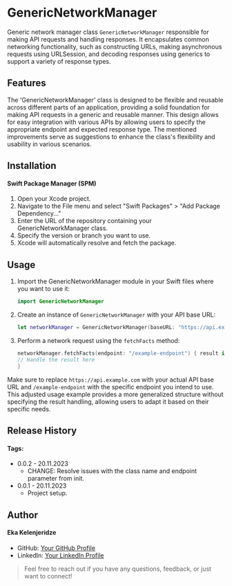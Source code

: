 # GenericNetworkManager

Generic network manager class `GenericNetworkManager` responsible for making API requests and handling responses. It encapsulates common networking functionality, such as constructing URLs, making asynchronous requests using URLSession, and decoding responses using generics to support a variety of response types.


## Features

The 'GenericNetworkManager' class is designed to be flexible and reusable across different parts of an application, providing a solid foundation for making API requests in a generic and reusable manner. This design allows for easy integration with various APIs by allowing users to specify the appropriate endpoint and expected response type. The mentioned improvements serve as suggestions to enhance the class's flexibility and usability in various scenarios.


## Installation

#### Swift Package Manager (SPM)

1. Open your Xcode project.
2. Navigate to the File menu and select "Swift Packages" > "Add Package Dependency..."
3. Enter the URL of the repository containing your GenericNetworkManager class.
4. Specify the version or branch you want to use.
5. Xcode will automatically resolve and fetch the package.


## Usage

1. Import the GenericNetworkManager module in your Swift files where you want to use it: 

    ```swift
    import GenericNetworkManager
    ```
2. Create an instance of `GenericNetworkManager` with your API base URL:

    ```swift
    let networkManager = GenericNetworkManager(baseURL: "https://api.example.com")
    ```
3. Perform a network request using the `fetchFacts` method:

    ```swift
    networkManager.fetchFacts(endpoint: "/example-endpoint") { result in
    // Handle the result here
    }
    ```
    
Make sure to replace `https://api.example.com` with your actual API base URL and `/example-endpoint` with the specific endpoint you intend to use. This adjusted usage example provides a more generalized structure without specifying the result handling, allowing users to adapt it based on their specific needs.


## Release History

#### Tags:
* 0.0.2 - 20.11.2023
    * CHANGE: Resolve issues with the class name and endpoint parameter from init.
* 0.0.1 - 20.11.2023
    * Project setup.


## Author

#### Eka Kelenjeridze

- GitHub: [Your GitHub Profile](https://github.com/ekakele)
- LinkedIn: [Your LinkedIn Profile](https://www.linkedin.com/feed/)

> Feel free to reach out if you have any questions, feedback, or just want to connect!




